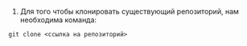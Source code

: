 1. Для того чтобы клонировать существующий репозиторий, нам необходима команда:
```
git clone <ссылка на репозиторий>
```

